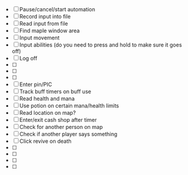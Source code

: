 - [ ] Pause/cancel/start automation
- [ ] Record input into file
- [ ] Read input from file
- [ ] Find maple window area
- [ ] Input movement
- [ ] Input abilities (do you need to press and hold to make sure it goes off)
- [ ] Log off
- [ ] 
- [ ] 
- [ ] 
- [ ] Enter pin/PIC
- [ ] Track buff timers on buff use
- [ ] Read health and mana
- [ ] Use potion on certain mana/health limits
- [ ] Read location on map?
- [ ] Enter/exit cash shop after timer
- [ ] Check for another person on map
- [ ] Check if another player says something 
- [ ] Click revive on death
- [ ] 
- [ ] 
- [ ] 
- [ ] 